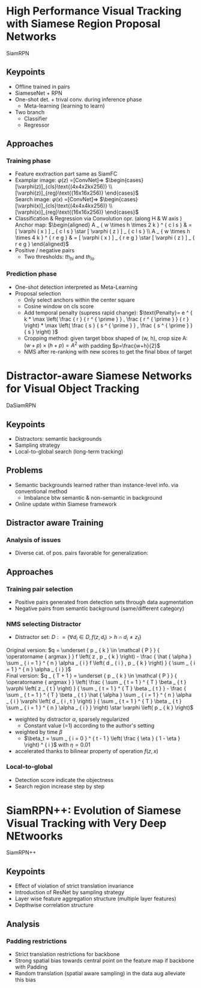 # High Performance Visual Tracking with Siamese Region Proposal Networks
SiamRPN
## Keypoints
* Offline trained in pairs
* SiameseNet + RPN
* One-shot det. + trival conv. during inference phase
  * Meta-learning (learning to learn)
* Two branch
  * Classifier
  * Regressor

## Approaches
### Training phase
* Feature exxtraction part same as SiamFC
* Examplar image: $\varphi(z)$ =[ConvNet]=> $\begin{cases}[\varphi(z)]_{cls}\text{(4x4x2kx256)} \\ [\varphi(z)]_{reg}\text{(16x16x256)}  \end{cases}$  <br>
Search image: $\varphi(x)$ =[ConvNet]=> $\begin{cases}[\varphi(x)]_{cls}\text{(4x4x4kx256)}
\\ [\varphi(x)]_{reg}\text{(16x16x256)}  \end{cases}$
* Classification & Regression via Convolution opr. (along H & W axis )<br>
Anchor map:
$\begin{aligned} A _ { w \times h \times 2 k } ^ { c l s } & = [ \varphi ( x ) ] _ { c l s } \star [ \varphi ( z ) ] _ { c l s } \\ A _ { w \times h \times 4 k } ^ { r e g } & = [ \varphi ( x ) ] _ { r e g } \star [ \varphi ( z ) ] _ { r e g } \end{aligned}$
* Positive / negative pairs
  * Two thresholds: $th_{hi}$ and $th_{lo}$


### Prediction phase
* One-shot detection interpreted as Meta-Learning
* Proposal selection
  * Only select anchors within the center square
  * Cosine window on cls score
  * Add temporal penalty (supress rapid change):
  $\text{Penalty}= e ^ { k * \max \left( \frac { r } { r ^ { \prime } } , \frac { r ^ { \prime } } { r } \right) * \max \left( \frac { s } { s ^ { \prime } } , \frac { s ^ { \prime } } { s } \right) }$
  * Cropping method: given target bbox shaped of (w, h), crop size A: $(w+p)\times(h+p)=A^2$ with padding $p=\frac{w+h}{2}$
  * NMS after re-ranking with new scores to get the final bbox of target

# Distractor-aware Siamese Networks for Visual Object Tracking
DaSiamRPN
## Keypoints
* Distractors: semantic backgrounds
* Sampling strategy
* Local-to-global search (long-term tracking)

## Problems
* Semantic backgrounds learned rather than instance-level info. via conventional method
  * Imbalance btw semantic & non-semantic in background
* Online update within Siamese framework

## Distractor aware Training
### Analysis of issues
* Diverse cat. of pos. pairs favorable for generalization:

## Approaches
### Training pair selection
* Positive pairs generated from detection sets through data augmentation
* Negative pairs from semantic background (same/different category)
### NMS selecting Distractor
* Distractor set:
$D : = \{\forall d _ { i } \in D , f ( z , d _ { i } ) > h \cap d _ { i } \neq z _ { t } \}$
<!-- * Objective in consideration of distractors:<br> -->
Original version: $q = \underset { p _ { k } \in \mathcal { P } } { \operatorname { argmax } } f \left( z , p _ { k } \right) - \frac { \hat { \alpha } \sum _ { i = 1 } ^ { n } \alpha _ { i } f \left( d _ { i } , p _ { k } \right) } { \sum _ { i = 1 } ^ { n } \alpha _ { i } }$<br>
Final version: $q _ { T + 1 } = \underset { p _ { k } \in \mathcal { P } } { \operatorname { argmax } } \left( \frac { \sum _ { t = 1 } ^ { T } \beta _ { t } \varphi \left( z _ { t } \right) } { \sum _ { t = 1 } ^ { T } \beta _ { t } } - \frac { \sum _ { t = 1 } ^ { T } \beta _ { t } \hat { \alpha } \sum _ { i = 1 } ^ { n } \alpha _ { i } \varphi \left( d _ { i , t } \right) } { \sum _ { t = 1 } ^ { T } \beta _ { t } \sum _ { i = 1 } ^ { n } \alpha _ { i } } \right) \star \varphi \left( p _ { k } \right)$
  * weighted by distractor $\alpha$, sparsely regularized
    * Constant value (=1) according to the author's setting
  * weighted by time $\beta$
    * $\beta_t = \sum _ { i = 0 } ^ { t - 1 } \left( \frac { \eta } { 1 - \eta } \right) ^ { i }$ with $\eta=0.01$
  * accelerated thanks to bilinear property of operation $f(z,x)$
### Local-to-global
* Detection score indicate the objectness
* Search region increase step by step

# SiamRPN++: Evolution of Siamese Visual Tracking with Very Deep NEtwoorks
SiamRPN++
## Keypoints
* Effect of violation of strict translation invariance
* Introduction of ResNet by sampling strategy
* Layer wise feature aggregation structure (multiple layer features)
* Depthwise correlation structure


## Analysis
### Padding restrictions
* Strict translation restrictions for backbone
* Strong spatial bias towards central point on the feature map if backbone with Padding
* Random translation (spatial aware sampling) in the data aug alleviate this bias
